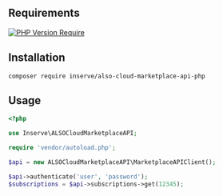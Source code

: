 ## Requirements
[![PHP Version Require](http://poser.pugx.org/inserve/also-cloud-marketplace-api-php/require/php)](https://packagist.org/packages/inserve/also-cloud-marketplace-api-php)

## Installation
`composer require inserve/also-cloud-marketplace-api-php`

## Usage

```php
<?php

use Inserve\ALSOCloudMarketplaceAPI;

require 'vendor/autoload.php';

$api = new ALSOCloudMarketplaceAPI\MarketplaceAPIClient();

$api->authenticate('user', 'password');
$subscriptions = $api->subscriptions->get(12345);

```
